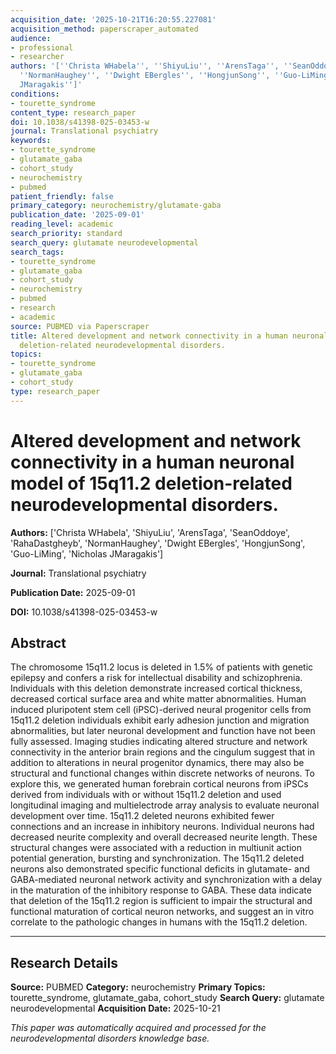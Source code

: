 ```yaml
---
acquisition_date: '2025-10-21T16:20:55.227081'
acquisition_method: paperscraper_automated
audience:
- professional
- researcher
authors: '[''Christa WHabela'', ''ShiyuLiu'', ''ArensTaga'', ''SeanOddoye'', ''RahaDastgheyb'',
  ''NormanHaughey'', ''Dwight EBergles'', ''HongjunSong'', ''Guo-LiMing'', ''Nicholas
  JMaragakis'']'
conditions:
- tourette_syndrome
content_type: research_paper
doi: 10.1038/s41398-025-03453-w
journal: Translational psychiatry
keywords:
- tourette_syndrome
- glutamate_gaba
- cohort_study
- neurochemistry
- pubmed
patient_friendly: false
primary_category: neurochemistry/glutamate-gaba
publication_date: '2025-09-01'
reading_level: academic
search_priority: standard
search_query: glutamate neurodevelopmental
search_tags:
- tourette_syndrome
- glutamate_gaba
- cohort_study
- neurochemistry
- pubmed
- research
- academic
source: PUBMED via Paperscraper
title: Altered development and network connectivity in a human neuronal model of 15q11.2
  deletion-related neurodevelopmental disorders.
topics:
- tourette_syndrome
- glutamate_gaba
- cohort_study
type: research_paper
---
```


# Altered development and network connectivity in a human neuronal model of 15q11.2 deletion-related neurodevelopmental disorders.

**Authors:** ['Christa WHabela', 'ShiyuLiu', 'ArensTaga', 'SeanOddoye', 'RahaDastgheyb', 'NormanHaughey', 'Dwight EBergles', 'HongjunSong', 'Guo-LiMing', 'Nicholas JMaragakis']

**Journal:** Translational psychiatry

**Publication Date:** 2025-09-01

**DOI:** 10.1038/s41398-025-03453-w

## Abstract

The chromosome 15q11.2 locus is deleted in 1.5% of patients with genetic epilepsy and confers a risk for intellectual disability and schizophrenia. Individuals with this deletion demonstrate increased cortical thickness, decreased cortical surface area and white matter abnormalities. Human induced pluripotent stem cell (iPSC)-derived neural progenitor cells from 15q11.2 deletion individuals exhibit early adhesion junction and migration abnormalities, but later neuronal development and function have not been fully assessed. Imaging studies indicating altered structure and network connectivity in the anterior brain regions and the cingulum suggest that in addition to alterations in neural progenitor dynamics, there may also be structural and functional changes within discrete networks of neurons. To explore this, we generated human forebrain cortical neurons from iPSCs derived from individuals with or without 15q11.2 deletion and used longitudinal imaging and multielectrode array analysis to evaluate neuronal development over time. 15q11.2 deleted neurons exhibited fewer connections and an increase in inhibitory neurons. Individual neurons had decreased neurite complexity and overall decreased neurite length. These structural changes were associated with a reduction in multiunit action potential generation, bursting and synchronization. The 15q11.2 deleted neurons also demonstrated specific functional deficits in glutamate- and GABA-mediated neuronal network activity and synchronization with a delay in the maturation of the inhibitory response to GABA. These data indicate that deletion of the 15q11.2 region is sufficient to impair the structural and functional maturation of cortical neuron networks, and suggest an in vitro correlate to the pathologic changes in humans with the 15q11.2 deletion.

---

## Research Details

**Source:** PUBMED
**Category:** neurochemistry
**Primary Topics:** tourette_syndrome, glutamate_gaba, cohort_study
**Search Query:** glutamate neurodevelopmental
**Acquisition Date:** 2025-10-21

*This paper was automatically acquired and processed for the neurodevelopmental disorders knowledge base.*
